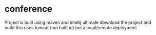 # conference
 
Project is built using maven and intellij ultimate
download the project and build
this uses tomcat (not built in) but a local/remote deployment
